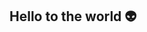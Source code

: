 ## Hello to the world 👽
<!--
**potterheadk/potterheadk** is a ✨ _special_ ✨ repository because its `README.md` (this file) appears on your GitHub profile.


- 🌱 Currently pursuing Bachelor degree in Computer Science
- ☄️ Arch linux Btw user!!
- 📫 zalex8786@gmail.com
- 😄 Pronouns: he/him
-->
